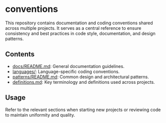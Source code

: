 # conventions

This repository contains documentation and coding conventions shared across multiple projects. It serves as a central reference to ensure consistency and best practices in code style, documentation, and design patterns.

## Contents

- [docs/README.md](docs/README.md): General documentation guidelines.
- [languages/](languages/): Language-specific coding conventions.
- [patterns/README.md](patterns/README.md): Common design and architectural patterns.
- [definitions.md](definitions.md): Key terminology and definitions used across projects.

## Usage

Refer to the relevant sections when starting new projects or reviewing code to maintain uniformity and quality.
